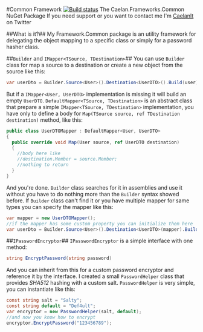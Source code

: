#Common Framework [![Build status](https://ci.appveyor.com/api/projects/status/0wi8iemmxy4xu986?svg=true)](https://ci.appveyor.com/project/Ar3s/caelan-frameworks-common)
The Caelan.Frameworks.Common NuGet Package
If you need support or you want to contact me I'm [CaelanIt](https://twitter.com/CaelanIt) on Twitter

##What is it?##
My Framework.Common package is an utility framework for delegating the object mapping to a specific class or simply for a password hasher class.

##`Builder` and `IMapper<TSource, TDestination>`##
You can use `Builder` class for map a source to a destination or create a new object from the source like this:
```csharp
var userDto = Builder.Source<User>().Destination<UserDTO>().Build(user); //user is a User instance
```
But if a `IMapper<User, UserDTO>` implementation is missing it will build an empty `UserDTO`.
`DefaultMapper<TSource, TDestination>` is an abstract class that prepare a simple `IMapper<TSource, TDestination>` implementation, you have only to define a body for `Map(TSource source, ref TDestination destination)` method, like this:
```csharp
public class UserDTOMapper : DefaultMapper<User, UserDTO>
{
  public override void Map(User source, ref UserDTO destination)
  {
    //body here like
    //destination.Member = source.Member;
    //nothing to return
  }
}
```
And you're done. `Builder` class searches for it in assemblies and use it without you have to do nothing more than the `Builder` syntax showed before.
If `Builder` class can't find it or you have multiple mapper for same types you can specify the mapper like this:
```csharp
var mapper = new UserDTOMapper();
//if the mapper has some custom property you can initialize them here
var userDto = Builder.Source<User>().Destination<UserDTO>(mapper).Build(user); //user is a User instance
```

##`IPasswordEncryptor`##
`IPasswordEncryptor` is a simple interface with one method:
```csharp
string EncryptPassword(string password)
```
And you can inherit from this for a custom password encryptor and reference it by the interface.
I created a small `PasswordHelper` class that provides *SHA512* hashing with a custom salt.
`PasswordHelper` is very simple, you can instantiate like this:
```csharp
const string salt = "Salty";
const string default = "Def4ult";
var encryptor = new PasswordHelper(salt, default);
//and now you know how to encrypt
encryptor.EncryptPassword("123456789");
```
